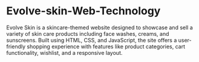 # Evolve-skin-Web-Technology
Evolve Skin is a skincare-themed website designed to showcase and sell a variety of skin care products including face washes, creams, and sunscreens. Built using HTML, CSS, and JavaScript, the site offers a user-friendly shopping experience with features like product categories, cart functionality, wishlist, and a responsive layout.
